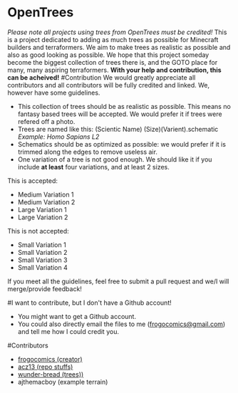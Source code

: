 # OpenTrees
*Please note all projects using trees from OpenTrees must be credited!*
This is a project dedicated to adding as much trees as possible for Minecraft builders and terraformers. We aim to make trees as realistic as possible and also as good looking as possible. We hope that this project someday become the biggest collection of trees there is, and the GOTO place for many, many aspiring terraformers. **With your help and contribution, this can be acheived!** 
#Contribution
We would greatly appreciate all contributors and all contributors will be fully credited and linked. We, however have some guidelines.
- This collection of trees should be as realistic as possible. This means no fantasy based trees will be accepted. We would prefer it if trees were refered off a photo.
- Trees are named like this: (Scientic Name) (Size)(Varient).schematic _Example: Homo Sapians L2_
- Schematics should be as optimized as possible: we would prefer if it is trimmed along the edges to remove useless air.
- One variation of a tree is not good enough. We should like it if you include **at least** four variations, and at least 2 sizes.

This is accepted:
- Medium Variation 1  
- Medium Variation 2  
- Large Variation 1  
- Large Variation 2  

This is not accepted:
- Small Variation 1
- Small Variation 2
- Small Variation 3
- Small Variation 4

If you meet all the guidelines, feel free to submit a pull request and we/I will merge/provide feedback!

#I want to contribute, but I don't have a Github account!
- You might want to get a Github account.
- You could also directly email the files to me (frogocomics@gmail.com) and tell me how I could credit you.

#Contributors
- [frogocomics (creator)](http://github.com/frogocomics)  
- [acz13 (repo stuffs)](http://github.com/acz13)
- [wunder-bread (trees))](http://github.com/wunder-bread)
- ajthemacboy (example terrain)
